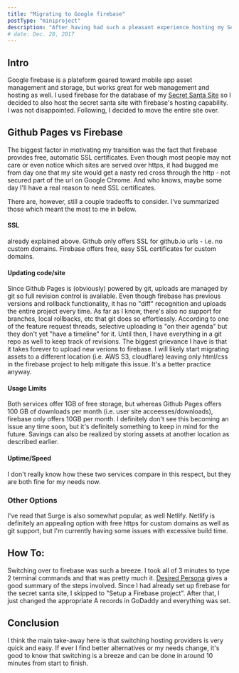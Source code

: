 ```yaml
---
title: "Migrating to Google firebase"
postType: "miniproject"
description: "After having had such a pleasant experience hosting my Secret Santa site with firebase, I decided to move the entire site over."
# date: Dec. 28, 2017
---
```


## Intro
Google firebase is a plateform geared toward mobile app asset management and storage, but works great for web management and hosting as well.  I used firebase for the database of my <a href="triphi.gerrysworld.com">Secret Santa Site</a> so I decided to also host the secret santa site with firebase's hosting capability.  I was not disappointed.  Following, I decided to move the entire site over.

## Github Pages vs Firebase
The biggest factor in motivating my transition was the fact that firebase provides free, automatic SSL certificates.  Even though most people may not care or even notice which sites are served over https, it had bugged me from day one that my site would get a nasty red cross through the http - not secured part of the url on Google Chrome.  And who knows, maybe some day I'll have a real reason to need SSL certificates.

There are, however, still a couple tradeoffs to consider.  I've summarized those which meant the most to me in below.

#### SSL
already explained above.  Github only offers SSL for github.io urls - i.e. no custom domains.  Firebase offers free, easy SSL certificates for custom domains.
#### Updating code/site
Since Github Pages is (obviously) powered by git, uploads are managed by git so full revision control is available.  Even though firebase has previous versions and rollback functionality, it has no "diff" recognition and uploads the entire project every time.  As far as I know, there's also no support for branches, local rollbacks, etc that git does so effortlessly.  According to one of the feature request threads, selective uploading is "on their agenda" but they don't yet "have a timeline" for it.  Until then, I have everything in a git repo as well to keep track of revisions.  The biggest grievance I have is that it takes forever to upload new verions to firebase.  I will likely start migrating assets to a different location (i.e. AWS S3, cloudflare) leaving only html/css in the firebase project to help mitigate this issue.  It's a better practice anyway.
#### Usage Limits
Both services offer 1GB of free storage, but whereas Github Pages offers 100 GB of downloads per month (i.e. user site acceesses/downloads), firebase only offers 10GB per month.  I definitely don't see this becoming an issue any time soon, but it's definitely something to keep in mind for the future.  Savings can also be realized by storing assets at another location as described earlier.
#### Uptime/Speed
I don't really know how these two services compare in this respect, but they are both fine for my needs now.

### Other Options
I've read that Surge is also somewhat popular, as well Netlify.  Netlify is definitely an appealing option with free https for custom domains as well as git support, but I'm currently having some issues with excessive build time.

## How To:
Switching over to firebase was such a breeze.  I took all of 3 minutes to type 2 terminal commands and that was pretty much it.  <a href="https://desiredpersona.com/google-firebase-hosting-jekyll/">Desired Persona</a> gives a good summary of the steps involved.  Since I had already set up firebase for the secret santa site, I skipped to "Setup a Firebase project".  After that, I just changed the appropriate A records in GoDaddy and everything was set.

## Conclusion
I think the main take-away here is that switching hosting providers is very quick and easy.  If ever I find better alternatives or my needs change, it's good to know that switching is a breeze and can be done in around 10 minutes from start to finish.